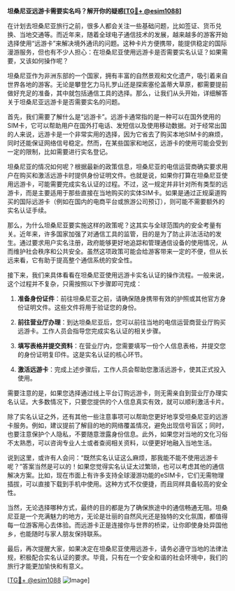 **坦桑尼亚远游卡需要实名吗？解开你的疑惑[[TG💪+ @esim1088](https://t.me/s/esim1088)]**

在计划去坦桑尼亚旅行之前，很多人都会关注一些基础问题，比如签证、货币兑换、当地交通等。而近年来，随着全球电子通信技术的发展，越来越多的游客开始选择使用“远游卡”来解决境外通讯的问题。这种卡片方便携带，能提供稳定的国际漫游服务，但也有不少人担心：在坦桑尼亚使用远游卡是否需要实名认证？如果需要，又该如何操作呢？

坦桑尼亚作为非洲东部的一个国家，拥有丰富的自然景观和文化遗产，吸引着来自世界各地的游客。无论是攀登乞力马扎罗山还是探索塞伦盖蒂大草原，都需要提前做好充足的准备，其中就包括通信工具的选择。那么，让我们从头开始，详细解答关于坦桑尼亚远游卡是否需要实名的问题。

首先，我们需要了解什么是“远游卡”。远游卡通常指的是一种可以在国外使用的SIM卡，它可以帮助用户在国外打电话、发短信以及使用移动数据。对于经常出国的人来说，远游卡是一个非常实用的选择，因为它省去了购买本地SIM卡的麻烦，同时还能保证网络信号稳定。然而，在某些国家和地区，远游卡的使用可能会受到一定的限制，比如需要进行实名登记。

坦桑尼亚的情况如何呢？根据最新的政策信息，坦桑尼亚的电信运营商确实要求用户在购买和激活远游卡时提供身份证明文件。也就是说，如果你打算在坦桑尼亚使用远游卡，可能需要完成实名认证的过程。不过，这一规定并非针对所有类型的远游卡，而是主要适用于那些直接在当地购买的实体SIM卡。如果是通过正规渠道购买的国际远游卡（例如在国内的电商平台或旅游公司预订），则可能不需要额外的实名认证手续。

那么，为什么坦桑尼亚要实施这样的政策呢？这其实与全球范围内的安全考量有关。近年来，许多国家加强了对通信工具的监管，目的是为了防止非法活动的发生。通过要求用户实名注册，政府能够更好地追踪和管理通信设备的使用情况，从而维护社会秩序和公共安全。虽然这项政策可能会给游客带来一定的不便，但从长远来看，它有助于提高整个通信系统的安全性。

接下来，我们来具体看看在坦桑尼亚使用远游卡实名认证的操作流程。一般来说，这个过程并不复杂，只需按照以下步骤即可完成：

1. **准备身份证件**：前往坦桑尼亚之前，请确保随身携带有效的护照或其他官方身份证明文件。这些文件将用于验证您的身份。

2. **前往营业厅办理**：到达坦桑尼亚后，您可以前往当地的电信运营商营业厅购买远游卡。工作人员会指导您完成实名认证的相关步骤。

3. **填写表格并提交资料**：在营业厅内，您需要填写一份个人信息表格，并提交您的身份证明复印件。这是实名认证的核心环节。

4. **激活远游卡**：完成上述步骤后，工作人员会帮助您激活远游卡，使其正式投入使用。

需要注意的是，如果您选择通过线上平台订购远游卡，则无需亲自到营业厅办理实名认证。大多数情况下，只要您提供的个人信息真实有效，就可以顺利激活卡片。

除了实名认证之外，还有其他一些注意事项可以帮助您更好地享受坦桑尼亚的远游卡服务。例如，建议提前了解目的地的网络覆盖情况，避免出现信号盲区；同时，也要注意保护个人隐私，不要随意泄露身份信息。此外，如果您对当地的文化习俗不太熟悉，可以咨询专业人士或者查阅相关资料，以便更好地融入当地生活。

说到这里，或许有人会问：“既然实名认证这么麻烦，那我能不能不使用远游卡呢？”答案当然是可以的！如果您觉得实名认证太过繁琐，也可以考虑其他的通信解决方案。比如，现在市面上有许多支持全球漫游功能的eSIM卡，它们无需物理插拔，可以直接下载到手机中使用。这种方式不仅便捷，而且同样具备较高的安全性。

当然，无论选择哪种方式，最终的目的都是为了确保旅途中的通信畅通无阻。坦桑尼亚是一个充满魅力的地方，无论是壮丽的自然风光还是独特的文化氛围，都值得每一位游客用心去体验。而远游卡正是连接你与世界的桥梁，让你即使身处异国他乡，也能随时与家人朋友保持联系。

最后，再次提醒大家，如果决定在坦桑尼亚使用远游卡，请务必遵守当地的法律法规，积极配合实名认证的要求。毕竟，只有在一个安全和谐的社会环境中，我们的旅行才能更加愉快和有意义。

[[TG💪+ @esim1088](https://t.me/s/esim1088) ![Image](https://i.postimg.cc/4NQfJmqS/Snipaste-2025-05-13-00-14-12.png)]